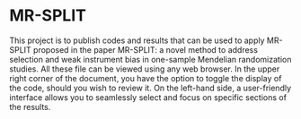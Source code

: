 # MR-SPLIT
This project is to publish codes and results that can be used to apply MR-SPLIT proposed in the paper MR-SPLIT: a novel method to address selection and weak instrument bias in one-sample Mendelian randomization studies.
All these file can be viewed using any web browser. In the upper right corner of the document, you have the option to toggle the display of the code, should you wish to review it. On the left-hand side, a user-friendly interface allows you to seamlessly select and focus on specific sections of the results.
